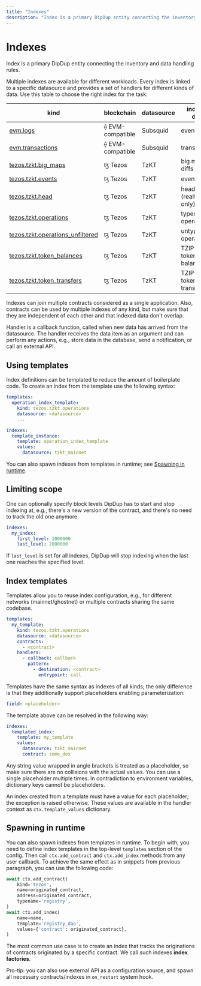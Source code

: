 ```yaml
---
title: "Indexes"
description: "Index is a primary DipDup entity connecting the inventory and data handling rules. Multiple indexes are available for different workloads. Every index is linked to a specific datasource and provides a set of handlers for different kinds of data. Use this table to choose the right index for the task"
---
```


# Indexes

Index is a primary DipDup entity connecting the inventory and data handling rules.

Multiple indexes are available for different workloads. Every index is linked to a specific datasource and provides a set of handlers for different kinds of data. Use this table to choose the right index for the task:

| kind                                                                                   | blockchain       | datasource | indexed data                |
| -------------------------------------------------------------------------------------- | ---------------- | ---------- | --------------------------- |
| [evm.logs](../2.indexes/1.evm_logs.md)                           | ⟠ EVM-compatible | Subsquid   | event logs                  |
| [evm.transactions](../2.indexes/2.evm_transactions.md)               | ⟠ EVM-compatible | Subsquid   | transactions                |
| [tezos.tzkt.big_maps](../2.indexes/3.tezos_tzkt_big_maps.md)                           | ꜩ Tezos          | TzKT       | big map diffs               |
| [tezos.tzkt.events](../2.indexes/4.tezos_tzkt_events.md)                               | ꜩ Tezos          | TzKT       | events                      |
| [tezos.tzkt.head](../2.indexes/5.tezos_tzkt_head.md)                                   | ꜩ Tezos          | TzKT       | head blocks (realtime only) |
| [tezos.tzkt.operations](../2.indexes/6.tezos_tzkt_operations.md)                       | ꜩ Tezos          | TzKT       | typed operations            |
| [tezos.tzkt.operations_unfiltered](../2.indexes/7.tezos_tzkt_operations_unfiltered.md) | ꜩ Tezos          | TzKT       | untyped operations          |
| [tezos.tzkt.token_balances](../2.indexes/8.tezos_tzkt_token_balances.md)               | ꜩ Tezos          | TzKT       | TZIP-12/16 token balances   |
| [tezos.tzkt.token_transfers](../2.indexes/9.tezos_tzkt_token_transfers.md)             | ꜩ Tezos          | TzKT       | TZIP-12/16 token transfers  |

Indexes can join multiple contracts considered as a single application. Also, contracts can be used by multiple indexes of any kind, but make sure that they are independent of each other and that indexed data don't overlap.

Handler is a callback function, called when new data has arrived from the datasource. The handler receives the data item as an argument and can perform any actions, e.g., store data in the database, send a notification, or call an external API.

## Using templates

Index definitions can be templated to reduce the amount of boilerplate code. To create an index from the template use the following syntax:

```yaml [dipdup.yaml]
templates:
  operation_index_template:
    kind: tezos.tzkt.operations
    datasource: <datasource>
    ...

indexes:
  template_instance:
    template: operation_index_template
    values:
      datasource: tzkt_mainnet
```

You can also spawn indexes from templates in runtime; see [Spawning in runtime](../1.getting-started/7.indexes.md#spawning-in-runtime).

## Limiting scope

One can optionally specify block levels DipDup has to start and stop indexing at, e.g., there's a new version of the contract, and there's no need to track the old one anymore.

```yaml [dipdup.yaml]
indexes:
  my_index:
    first_level: 1000000
    last_level: 2000000
```

If `last_level` is set for all indexes, DipDup will stop indexing when the last one reaches the specified level.

## Index templates

Templates allow you to reuse index configuration, e.g., for different networks (mainnet/ghostnet) or multiple contracts sharing the same codebase.

```yaml [dipdup.yaml]
templates:
  my_template:
    kind: tezos.tzkt.operations
    datasource: <datasource>
    contracts:
      - <contract>
    handlers:
      - callback: callback
        pattern:
          - destination: <contract>
            entrypoint: call
```

Templates have the same syntax as indexes of all kinds; the only difference is that they additionally support placeholders enabling parameterization:

```yaml [dipdup.yaml]
field: <placeholder>
```

The template above can be resolved in the following way:

```yaml [dipdup.yaml]
indexes:
  templated_index:
    template: my_template
    values:
      datasource: tzkt_mainnet
      contract: some_dex
```

Any string value wrapped in angle brackets is treated as a placeholder, so make sure there are no collisions with the actual values. You can use a single placeholder multiple times. In contradiction to environment variables, dictionary keys cannot be placeholders.

An index created from a template must have a value for each placeholder; the exception is raised otherwise. These values are available in the handler context as `ctx.template_values` dictionary.

## Spawning in runtime

You can also spawn indexes from templates in runtime. To begin with, you need to define index templates in the top-level `templates` section of the config. Then call `ctx.add_contract` and `ctx.add_index` methods from any user callback. To achieve the same effect as in snippets from previous paragraph, you can use the following code:

```python
await ctx.add_contract(
    kind='tezos',
    name=originated_contract,
    address=originated_contract,
    typename='registry',
)
await ctx.add_index(
    name=name,
    template='registry_dao',
    values={'contract': originated_contract},
)
```

The most common use case is to create an index that tracks the originations of contracts originated by a specific contract. We call such indexes **index factories**.

Pro-tip: you can also use external API as a configuration source, and spawn all necessary contracts/indexes in `on_restart` system hook.

